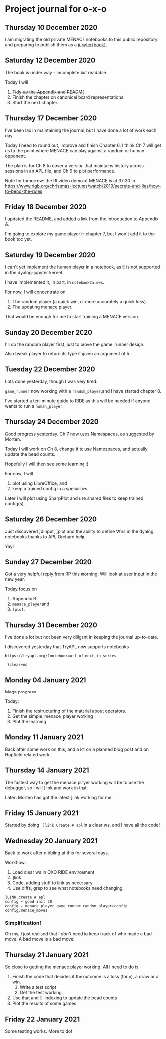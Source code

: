 # Project journal for o-x-o

## Thursday 10 December 2020

I am migrating the old private MENACE notebooks to this public repository and preparing to publish them as a
[jupyter{book}](https://romilly.github.io/o-x-o/an-introduction.html).

## Saturday 12 December 2020

The book is under way - incomplete but readable.

Today I will
1. ~~Tidy up the Appendix and README~~
1. Finish the chapter on canonical board representations.
1. Start the next chapter.

## Thursday 17 December 2020

I've been lax in maintaining the journal, but I have done a lot of work each day.

Today I need to round out, improve and finish Chapter 6.
I think Ch 7 will get us to the point where MENACE can play against a random or human opponent.

The plan is for Ch 8 to cover a version that maintains history across sessions in an APL file,
and Ch 9 to plot performance.

Note for tomorrow: the RI video demo of MENACE is at 37:30 in
https://www.rigb.org/christmas-lectures/watch/2019/secrets-and-lies/how-to-bend-the-rules

## Friday 18 December 2020

I updated the README, and added a link from the introduction to Appendix A.

I'm going to explore my game player in chapter 7, but I won't add it to the book toc yet.

## Saturday 19 December 2020

I can't yet implement the human player in a notebook, as ⍞ is not supported in the dyalog-jupyter kernel.

I have implemented it, in part, in `notebook7a.dws`.

For now, I will concentrate on
1. The random player (a quick win, or more accurately a quick *loss*).
1. The updating menace player.

That would be enough for me to start training a MENACE version.


## Sunday 20 December 2020

I'll do the random player first, just to prove the game_runner design.

Also tweak player to return its type if given an argument of `⍬`.

## Tuesday 22 December 2020

Lots done yesterday, though I was very tired.

`game_runner` now working with a `random_player`,and I have started chapter 8.

I've started a ten-minute guide to RIDE as this will be needed if anyone wants to run a `human_player`.

## Thursday 24 December 2020

Good progress yesterday. Ch 7 now uses Namespaces, as suggested by Morten.

Today I will work on Ch 8, change it to use Namespaces, and actually update the bead counts.

Hopefully I will then see some learning :)

For now, I will
1. plot using LibreOffice, and
1. keep a trained config in a special ws.
   
Later I will plot using SharpPlot and use shared files to keep trained config(s).


## Saturday 26 December 2020

Just discovered ]dinput, ]plot and the ability to define ∇fns in the dyalog notebooks thanks to APL Orchard help.

Yay!


## Sunday 27 December 2020

Got a very helpful reply from RP this morning. Will look at user input in the new year.

Today focus on
1. Appendix B
1. `menace_player`and
1. `]plot`.

## Thursday 31 December 2020

I've done a lot but not been very diligent in keeping the journal up-to-date.

I discovered yesterday that TryAPL now supports notebooks

`https://tryapl.org/?notebook=url_of_next_in_series`

` ?clear=no`


## Monday 04 January 2021

Mega progress.

Today:
1. Finish the restructuring of the material about operators.
1. Get the simple_menace_player working
1. Plot the learning

## Monday 11 January 2021

Back after some work on this, and a lot on a planned blog post and on Hopfield related work.

## Thursday 14 January 2021

The fastest way to get the menace player working will be to use the debugger, so I will ]link and work in that.

Later: Morten has got the latest ]link working for me.

## Friday 15 January 2021

Started by doing ` ]link.Create # apl` in a clear ws, and I have all the code!

## Wednesday 20 January 2021

Back to work after nibbling at this for several days.

Workflow:

1. Load clear ws in OXO RIDE environment
1. ]link
1. Code, adding stuff to link as necessary
1. Use diffs, grep to see what notebooks need changing.

```apl
]LINK.create # apl
config ← good init 20 
config ← menace_player game_runner random_player⊢config
config.menace_moves
```


### Simplification!

Oh my, I just realised that I *don't* need to keep track of who made a bad move. A bad move is a bad move!


## Thursday 21 January 2021

So close to getting the menace player working. All I need to do is
1. Finish the code that decides if the outcome is a loss (for `×`), a draw or a win.
   1. Write a test script
   1. Get the  test working
1. Use that and ⌷-indexing to update the bead counts
1. Plot the results of some games

## Friday 22 January 2021

Some testing works. More to do!

